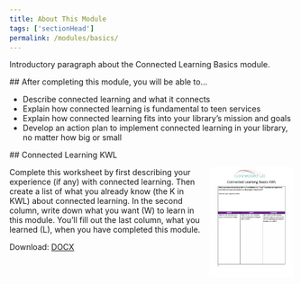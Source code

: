 ```yaml
---
title: About This Module
tags: ['sectionHead']
permalink: /modules/basics/
---
```


Introductory paragraph about the Connected Learning Basics module. 
 
<div class="callout objectives" markdown="1"> 
## After completing this module, you will be able to...

* Describe connected learning and what it connects
* Explain how connected learning is fundamental to teen services
* Explain how connected learning fits into your library’s mission and goals 
* Develop an action plan to implement connected learning in your library, no matter how big or small
</div>

<div class="callout activity" markdown="1">
## Connected Learning KWL

<a href="/docs/basics/basics_kwl.docx"><img src="/img/basics/basics_kwl.png" alt="image of KWL worksheet:" width="150px" align="right" style="margin-left:  10px;"/></a>

Complete this worksheet by first describing your experience (if any) with connected learning. Then create a list of what you already know (the K in KWL) about connected learning. In the second column, write down what you want (W) to learn in this module. You’ll fill out the last column, what you learned (L), when you have completed this module.



Download: <a href="/docs/basics/basics_kwl.docx">DOCX</a>

</div>